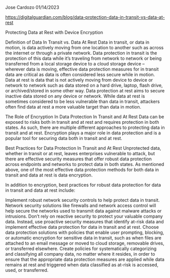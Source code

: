 Jose Cardozo
01/14/2023

https://digitalguardian.com/blog/data-protection-data-in-transit-vs-data-at-rest


Protecting Data at Rest with Device Encryption

Definition of Data In Transit vs. Data At Rest
Data in transit, or data in motion, is data actively moving from one location to another such as across the internet or through a private network. Data protection in transit is the protection of this data while it’s traveling from network to network or being transferred from a local storage device to a cloud storage device – wherever data is moving, effective data protection measures for in transit data are critical as data is often considered less secure while in motion.
Data at rest is data that is not actively moving from device to device or network to network such as data stored on a hard drive, laptop, flash drive, or archived/stored in some other way. Data protection at rest aims to secure inactive data stored on any device or network. While data at rest is sometimes considered to be less vulnerable than data in transit, attackers often find data at rest a more valuable target than data in motion. 

The Role of Encryption In Data Protection In Transit and At Rest
Data can be exposed to risks both in transit and at rest and requires protection in both states. As such, there are multiple different approaches to protecting data in transit and at rest. Encryption plays a major role in data protection and is a popular tool for securing data both in transit and at rest.

Best Practices for Data Protection In Transit and At Rest
Unprotected data, whether in transit or at rest, leaves enterprises vulnerable to attack, but there are effective security measures that offer robust data protection across endpoints and networks to protect data in both states. As mentioned above, one of the most effective data protection methods for both data in transit and data at rest is data encryption.

In addition to encryption, best practices for robust data protection for data in transit and data at rest include:

Implement robust network security controls to help protect data in transit. Network security solutions like firewalls and network access control will help secure the networks used to transmit data against malware attacks or intrusions.
Don’t rely on reactive security to protect your valuable company data. Instead, use proactive security measures that identify at-risk data and implement effective data protection for data in transit and at rest.
Choose data protection solutions with policies that enable user prompting, blocking, or automatic encryption for sensitive data in transit, such as when files are attached to an email message or moved to cloud storage, removable drives, or transferred elsewhere.
Create policies for systematically categorizing and classifying all company data, no matter where it resides, in order to ensure that the appropriate data protection measures are applied while data remains at rest and triggered when data classified as at-risk is accessed, used, or transferred.
